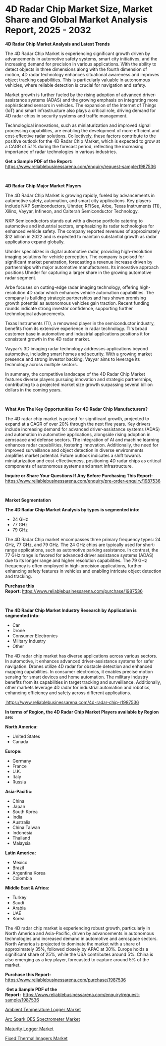 <p><h1>4D Radar Chip Market Size, Market Share and Global Market Analysis Report, 2025 - 2032</h1></p><p><strong>4D Radar Chip Market Analysis and Latest Trends</strong></p>
<p><p>The 4D Radar Chip Market is experiencing significant growth driven by advancements in automotive safety systems, smart city initiatives, and the increasing demand for precision in various applications. With the ability to detect objects in three dimensions along with the fourth dimension of motion, 4D radar technology enhances situational awareness and improves object tracking capabilities. This is particularly valuable in autonomous vehicles, where reliable detection is crucial for navigation and safety.</p><p>Market growth is further fueled by the rising adoption of advanced driver-assistance systems (ADAS) and the growing emphasis on integrating more sophisticated sensors in vehicles. The expansion of the Internet of Things (IoT) and smart infrastructure also plays a critical role, driving demand for 4D radar chips in security systems and traffic management.</p><p>Technological innovations, such as miniaturization and improved signal processing capabilities, are enabling the development of more efficient and cost-effective radar solutions. Collectively, these factors contribute to the positive outlook for the 4D Radar Chip Market, which is expected to grow at a CAGR of 5.1% during the forecast period, reflecting the increasing importance of radar technologies in various industries.</p></p>
<p><strong>Get a Sample PDF of the Report:&nbsp;</strong> <a href="https://www.reliablebusinessarena.com/enquiry/request-sample/1987536?utm_campaign=1420&utm_medium=2&utm_source=Github&utm_content=ia&utm_term=28022025&utm_id=4d-radar-chip">https://www.reliablebusinessarena.com/enquiry/request-sample/1987536</a></p>
<p>&nbsp;</p>
<p><strong>4D Radar Chip Major Market Players</strong></p>
<p><p>The 4D Radar Chip Market is growing rapidly, fueled by advancements in automotive safety, automation, and smart city applications. Key players include NXP Semiconductors, Uhnder, RFISee, Arbe, Texas Instruments (TI), Xilinx, Vayyar, Infineon, and Calterah Semiconductor Technology.</p><p>NXP Semiconductors stands out with a diverse portfolio catering to automotive and industrial sectors, emphasizing its radar technologies for enhanced vehicle safety. The company reported revenues of approximately $12 billion in 2022 and is expected to maintain substantial growth as radar applications expand globally.</p><p>Uhnder specializes in digital automotive radar, providing high-resolution imaging solutions for vehicle perception. The company is poised for significant market penetration, forecasting a revenue increase driven by partnerships with major automotive manufacturers. Its innovative approach positions Uhnder for capturing a larger share in the growing automotive radar segment.</p><p>Arbe focuses on cutting-edge radar imaging technology, offering high-resolution 4D radar which enhances vehicle automation capabilities. The company is building strategic partnerships and has shown promising growth potential as autonomous vehicles gain traction. Recent funding rounds indicate strong investor confidence, supporting further technological advancements.</p><p>Texas Instruments (TI), a renowned player in the semiconductor industry, benefits from its extensive experience in radar technology. TI's broad customer base in automotive and industrial applications positions it for consistent growth in the 4D radar market.</p><p>Vayyar’s 3D imaging radar technology addresses applications beyond automotive, including smart homes and security. With a growing market presence and strong investor backing, Vayyar aims to leverage its technology across multiple sectors.</p><p>In summary, the competitive landscape of the 4D Radar Chip Market features diverse players pursuing innovation and strategic partnerships, contributing to a projected market size growth surpassing several billion dollars in the coming years.</p></p>
<p>&nbsp;</p>
<p><strong>What Are The Key Opportunities For 4D Radar Chip Manufacturers?</strong></p>
<p><p>The 4D radar chip market is poised for significant growth, projected to expand at a CAGR of over 20% through the next five years. Key drivers include increasing demand for advanced driver-assistance systems (ADAS) and automation in automotive applications, alongside rising adoption in aerospace and defense sectors. The integration of AI and machine learning enhances radar capabilities, fostering innovation. Additionally, the need for improved surveillance and object detection in diverse environments amplifies market potential. Future outlook indicates a shift towards miniaturization and cost-effectiveness, positioning 4D radar chips as critical components of autonomous systems and smart infrastructure.</p></p>
<p><strong>Inquire or Share Your Questions If Any Before Purchasing This Report:</strong> <a href="https://www.reliablebusinessarena.com/enquiry/pre-order-enquiry/1987536?utm_campaign=1420&utm_medium=2&utm_source=Github&utm_content=ia&utm_term=28022025&utm_id=4d-radar-chip">https://www.reliablebusinessarena.com/enquiry/pre-order-enquiry/1987536</a></p>
<p>&nbsp;</p>
<p><strong>Market Segmentation</strong></p>
<p><strong>The 4D Radar Chip Market Analysis by types is segmented into:</strong></p>
<p><ul><li>24 GHz</li><li>77 GHz</li><li>79 GHz</li></ul></p>
<p><p>The 4D Radar Chip market encompasses three primary frequency types: 24 GHz, 77 GHz, and 79 GHz. The 24 GHz chips are typically used for short-range applications, such as automotive parking assistance. In contrast, the 77 GHz range is favored for advanced driver assistance systems (ADAS) due to its longer range and higher resolution capabilities. The 79 GHz frequency is often employed in high-precision applications, further enhancing safety features in vehicles and enabling intricate object detection and tracking.</p></p>
<p><strong>Purchase this Report:&nbsp;</strong><a href="https://www.reliablebusinessarena.com/purchase/1987536?utm_campaign=1420&utm_medium=2&utm_source=Github&utm_content=ia&utm_term=28022025&utm_id=4d-radar-chip">https://www.reliablebusinessarena.com/purchase/1987536</a></p>
<p>&nbsp;</p>
<p><strong>The 4D Radar Chip Market Industry Research by Application is segmented into:</strong></p>
<p><ul><li>Car</li><li>Drone</li><li>Consumer Electronics</li><li>Military Industry</li><li>Other</li></ul></p>
<p><p>The 4D radar chip market has diverse applications across various sectors. In automotive, it enhances advanced driver-assistance systems for safer navigation. Drones utilize 4D radar for obstacle detection and enhanced mapping capabilities. In consumer electronics, it enables precise motion sensing for smart devices and home automation. The military industry benefits from its capabilities in target tracking and surveillance. Additionally, other markets leverage 4D radar for industrial automation and robotics, enhancing efficiency and safety across different applications.</p></p>
<p><a href="https://www.reliablebusinessarena.com/4d-radar-chip-r1987536?utm_campaign=1420&utm_medium=2&utm_source=Github&utm_content=ia&utm_term=28022025&utm_id=4d-radar-chip">&nbsp;https://www.reliablebusinessarena.com/4d-radar-chip-r1987536</a></p>
<p><strong>In terms of Region, the 4D Radar Chip Market Players available by Region are:</strong></p>
<p>
    <p> <strong> North America: </strong>
        <ul>
            <li>United States</li>
            <li>Canada</li>
        </ul>
        </p> 
    <p> <strong> Europe: </strong>
        <ul>
            <li>Germany</li>
            <li>France</li>
            <li>U.K.</li>
            <li>Italy</li>
            <li>Russia</li>
        </ul>
        </p> 
    <p> <strong> Asia-Pacific: </strong>
        <ul>
            <li>China</li>
            <li>Japan</li>
            <li>South Korea</li>
            <li>India</li>
            <li>Australia</li>
            <li>China Taiwan</li>
            <li>Indonesia</li>
            <li>Thailand</li>
            <li>Malaysia</li>
        </ul>
        </p> 
    <p> <strong> Latin America: </strong>
        <ul>
            <li>Mexico</li>
            <li>Brazil</li>
            <li>Argentina Korea</li>
            <li>Colombia</li>
        </ul>
        </p> 
    <p> <strong> Middle East & Africa: </strong>
        <ul>
            <li>Turkey</li>
            <li>Saudi</li>
            <li>Arabia</li>
            <li>UAE</li>
            <li>Korea</li>
        </ul>
    </p>
    </p>
<p><p>The 4D radar chip market is experiencing robust growth, particularly in North America and Asia-Pacific, driven by advancements in autonomous technologies and increased demand in automotive and aerospace sectors. North America is projected to dominate the market with a share of approximately 35%, followed closely by APAC at 30%. Europe holds a significant share of 25%, while the USA contributes around 5%. China is also emerging as a key player, forecasted to capture around 5% of the market.</p></p>
<p><strong>Purchase this Report: </strong><a href="https://www.reliablebusinessarena.com/purchase/1987536?utm_campaign=1420&utm_medium=2&utm_source=Github&utm_content=ia&utm_term=28022025&utm_id=4d-radar-chip">https://www.reliablebusinessarena.com/purchase/1987536</a></p>
<p>&nbsp;<strong>Get a Sample PDF of the Report:&nbsp;&nbsp;</strong><a href="https://www.reliablebusinessarena.com/enquiry/request-sample/1987536?utm_campaign=1420&utm_medium=2&utm_source=Github&utm_content=ia&utm_term=28022025&utm_id=4d-radar-chip">https://www.reliablebusinessarena.com/enquiry/request-sample/1987536</a></p>
<p><strong></strong></p>
<p><p><a href="https://github.com/vjorelaclliv/Market-Research-Report-List-1/blob/main/ambient-temperature-logger-market.md?utm_campaign=1420&utm_medium=2&utm_source=Github&utm_content=ia&utm_term=28022025&utm_id=4d-radar-chip">Ambient Temperature Logger Market</a></p><p><a href="https://github.com/techerghalim/Market-Research-Report-List-1/blob/main/arc-spark-oes-spectrometer-market.md?utm_campaign=1420&utm_medium=2&utm_source=Github&utm_content=ia&utm_term=28022025&utm_id=4d-radar-chip">Arc Spark OES Spectrometer Market</a></p><p><a href="https://github.com/aiexisaliwan/Market-Research-Report-List-1/blob/main/maturity-logger-market.md?utm_campaign=1420&utm_medium=2&utm_source=Github&utm_content=ia&utm_term=28022025&utm_id=4d-radar-chip">Maturity Logger Market</a></p><p><a href="https://github.com/djembashote/Market-Research-Report-List-1/blob/main/fixed-thermal-imagers-market.md?utm_campaign=1420&utm_medium=2&utm_source=Github&utm_content=ia&utm_term=28022025&utm_id=4d-radar-chip">Fixed Thermal Imagers Market</a></p></p>